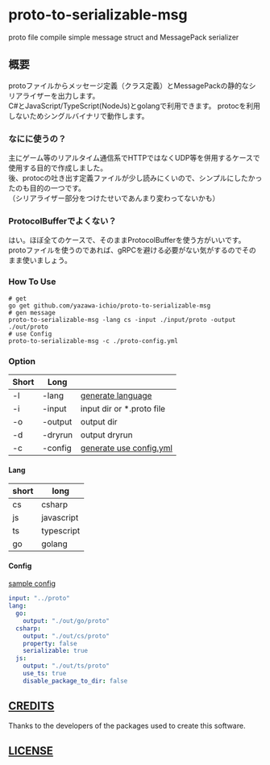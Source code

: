 # proto-to-serializable-msg
proto file compile simple message struct and MessagePack serializer

## 概要
protoファイルからメッセージ定義（クラス定義）とMessagePackの静的なシリアライザーを出力します。  
C#とJavaScript/TypeScript(NodeJs)とgolangで利用できます。
protocを利用しないためシングルバイナリで動作します。

### なにに使うの？
主にゲーム等のリアルタイム通信系でHTTPではなくUDP等を併用するケースで使用する目的で作成しました。  
後、protocの吐き出す定義ファイルが少し読みにくいので、シンプルにしたかったのも目的の一つです。  
（シリアライザー部分をつけたせいであんまり変わってないかも）  

### ProtocolBufferでよくない？
はい。ほぼ全てのケースで、そのままProtocolBufferを使う方がいいです。  
protoファイルを使うのであれば、gRPCを避ける必要がない気がするのでそのまま使いましょう。  

### How To Use

```
# get
go get github.com/yazawa-ichio/proto-to-serializable-msg
# gen message
proto-to-serializable-msg -lang cs -input ./input/proto -output ./out/proto
# use Config
proto-to-serializable-msg -c ./proto-config.yml
```

### Option

|Short|Long||
|---|---|---|
|-l|-lang|[generate language](#Lang)|
|-i|-input|input dir or *.proto file|
|-o|-output|output dir|
|-d|-dryrun|output dryrun|
|-c|-config|[generate use config.yml](#Config)|

#### Lang

|short|long|
|---|---|
|cs|csharp|
|js|javascript|
|ts|typescript|
|go|golang|

#### Config

[sample config](./tests/config/proto-config.yml)

```yml
input: "../proto"
lang:
  go:
    output: "./out/go/proto"
  csharp:
    output: "./out/cs/proto"
    property: false
    serializable: true
  js:
    output: "./out/ts/proto"
    use_ts: true
    disable_package_to_dir: false
```

## [CREDITS](./CREDITS)
Thanks to the developers of the packages used to create this software.

## [LICENSE](./LICENSE)
